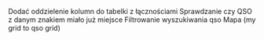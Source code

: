 Dodać oddzielenie kolumn do tabelki z łącznościami
Sprawdzanie czy QSO z danym znakiem miało już miejsce
Filtrowanie wyszukiwania qso
Mapa (my grid to qso grid)
